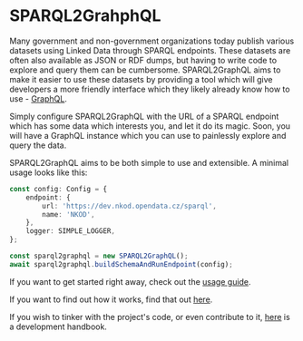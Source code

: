 # SPARQL2GrahphQL

Many government and non-government organizations today publish various datasets using Linked Data through SPARQL endpoints.
These datasets are often also available as JSON or RDF dumps, but having to write code to explore and query them can be cumbersome.
SPARQL2GraphQL aims to make it easier to use these datasets by providing a tool which will give developers a more
friendly interface which they likely already know how to use - [GraphQL](https://graphql.org/learn/).

Simply configure SPARQL2GraphQL with the URL of a SPARQL endpoint which has some data which interests you, and
let it do its magic. Soon, you will have a GraphQL instance which you can use to painlessly explore and query the data.

SPARQL2GraphQL aims to be both simple to use and extensible. A minimal usage looks like this:

```ts
const config: Config = {
    endpoint: {
        url: 'https://dev.nkod.opendata.cz/sparql',
        name: 'NKOD',
    },
    logger: SIMPLE_LOGGER,
};

const sparql2graphql = new SPARQL2GraphQL();
await sparql2graphql.buildSchemaAndRunEndpoint(config);
```

If you want to get started right away, check out the [usage guide](usage.md).

If you want to find out how it works, find that out [here](overview.md).

If you wish to tinker with the project's code, or even contribute to it, [here](development.md) is a development
handbook.
